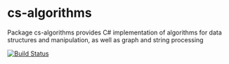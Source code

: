 # cs-algorithms
Package cs-algorithms provides C# implementation of algorithms for data structures and manipulation, as well as graph and string processing

[![Build Status](https://travis-ci.org/cschen1205/cs-algorithms.svg?branch=master)](https://travis-ci.org/cschen1205/cs-algorithms)
